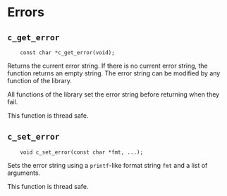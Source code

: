 
# Errors

## `c_get_error`

~~~ {.c}
    const char *c_get_error(void);
~~~

Returns the current error string. If there is no current error string, the
function returns an empty string. The error string can be modified by any
function of the library.

All functions of the library set the error string before returning when they
fail.

This function is thread safe.

## `c_set_error`

~~~ {.c}
    void c_set_error(const char *fmt, ...);
~~~

Sets the error string using a `printf`-like format string `fmt` and a list of
arguments.

This function is thread safe.
